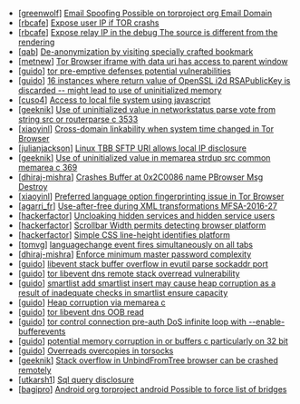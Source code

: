 * [[greenwolf](https://hackerone.com/greenwolf)] [Email Spoofing Possible on torproject org Email Domain](https://hackerone.com/reports/423336)
* [[rbcafe](https://hackerone.com/rbcafe)] [Expose user IP if TOR crashs](https://hackerone.com/reports/410087)
* [[rbcafe](https://hackerone.com/rbcafe)] [Expose relay IP in the debug The source is different from the rendering ](https://hackerone.com/reports/330721)
* [[qab](https://hackerone.com/qab)] [De-anonymization by visiting specially crafted bookmark ](https://hackerone.com/reports/294364)
* [[metnew](https://hackerone.com/metnew)] [Tor Browser iframe with data  uri has access to parent window](https://hackerone.com/reports/358005)
* [[guido](https://hackerone.com/guido)] [ tor pre-emptive defenses potential vulnerabilities](https://hackerone.com/reports/115686)
* [[guido](https://hackerone.com/guido)] [16 instances where return value of OpenSSL i2d RSAPublicKey is discarded -- might lead to use of uninitialized memory](https://hackerone.com/reports/142773)
* [[cuso4](https://hackerone.com/cuso4)] [Access to local file system using javascript](https://hackerone.com/reports/258630)
* [[geeknik](https://hackerone.com/geeknik)] [Use of uninitialized value in networkstatus parse vote from string src or routerparse c 3533 ](https://hackerone.com/reports/276253)
* [[xiaoyinl](https://hackerone.com/xiaoyinl)] [Cross-domain linkability when system time changed in Tor Browser](https://hackerone.com/reports/282339)
* [[julianjackson](https://hackerone.com/julianjackson)] [Linux TBB SFTP URI allows local IP disclosure](https://hackerone.com/reports/253429)
* [[geeknik](https://hackerone.com/geeknik)] [Use of uninitialized value in memarea strdup src common memarea c 369 ](https://hackerone.com/reports/274997)
* [[dhiraj-mishra](https://hackerone.com/dhiraj-mishra)] [Crashes Buffer at 0x2C0086 name PBrowser Msg Destroy ](https://hackerone.com/reports/281682)
* [[xiaoyinl](https://hackerone.com/xiaoyinl)] [Preferred language option fingerprinting issue in Tor Browser](https://hackerone.com/reports/281597)
* [[agarri_fr](https://hackerone.com/agarri_fr)] [Use-after-free during XML transformations MFSA-2016-27 ](https://hackerone.com/reports/126797)
* [[hackerfactor](https://hackerone.com/hackerfactor)] [Uncloaking hidden services and hidden service users](https://hackerone.com/reports/268113)
* [[hackerfactor](https://hackerone.com/hackerfactor)] [Scrollbar Width permits detecting browser platform](https://hackerone.com/reports/252580)
* [[hackerfactor](https://hackerone.com/hackerfactor)] [Simple CSS line-height identifies platform](https://hackerone.com/reports/256647)
* [[tomvg](https://hackerone.com/tomvg)] [languagechange event fires simultaneously on all tabs](https://hackerone.com/reports/257942)
* [[dhiraj-mishra](https://hackerone.com/dhiraj-mishra)] [Enforce minimum master password complexity](https://hackerone.com/reports/280282)
* [[guido](https://hackerone.com/guido)] [libevent stack buffer overflow in evutil parse sockaddr port](https://hackerone.com/reports/112784)
* [[guido](https://hackerone.com/guido)] [ tor libevent dns remote stack overread vulnerability](https://hackerone.com/reports/112632)
* [[guido](https://hackerone.com/guido)] [smartlist add smartlist insert may cause heap corruption as a result of inadequate checks in smartlist ensure capacity](https://hackerone.com/reports/112386)
* [[guido](https://hackerone.com/guido)] [Heap corruption via memarea c](https://hackerone.com/reports/138025)
* [[guido](https://hackerone.com/guido)] [ tor libevent dns OOB read](https://hackerone.com/reports/115702)
* [[guido](https://hackerone.com/guido)] [ tor control connection pre-auth DoS infinite loop with --enable-bufferevents](https://hackerone.com/reports/113424)
* [[guido](https://hackerone.com/guido)] [potential memory corruption in or buffers c particularly on 32 bit ](https://hackerone.com/reports/163459)
* [[guido](https://hackerone.com/guido)] [Overreads overcopies in torsocks](https://hackerone.com/reports/126598)
* [[geeknik](https://hackerone.com/geeknik)] [Stack overflow in UnbindFromTree browser can be crashed remotely ](https://hackerone.com/reports/264481)
* [[utkarsh1](https://hackerone.com/utkarsh1)] [Sql query disclosure ](https://hackerone.com/reports/267922)
* [[bagipro](https://hackerone.com/bagipro)] [ Android org torproject android Possible to force list of bridges](https://hackerone.com/reports/252626)
